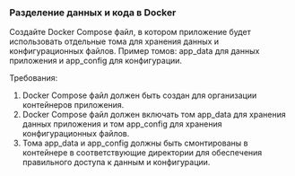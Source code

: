 
### Разделение данных и кода в Docker

Создайте Docker Compose файл, в котором приложение будет использовать отдельные тома для хранения данных и конфигурационных файлов. Пример томов: app_data для данных приложения и app_config для конфигурации.

Требования:
1. Docker Compose файл должен быть создан для организации контейнеров приложения. 
2. Docker Compose файл должен включать том app_data для хранения данных приложения и том app_config для хранения конфигурационных файлов. 
3. Тома app_data и app_config должны быть смонтированы в контейнере в соответствующие директории для обеспечения правильного доступа к данным и конфигурации.